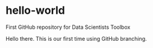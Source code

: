 # hello-world
First GitHub repository for Data Scientists Toolbox

Hello there. This is our first time using GitHub branching.
